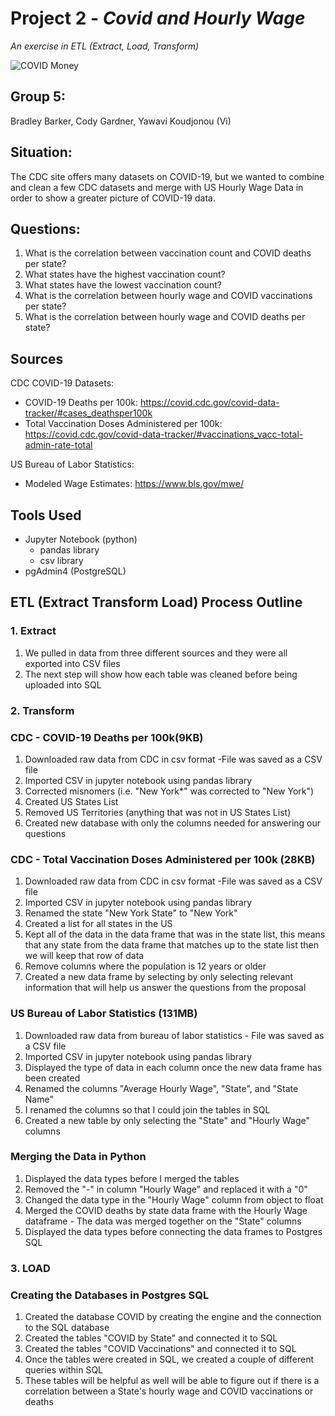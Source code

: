 # Project 2 - *Covid and Hourly Wage*
*An exercise in ETL (Extract, Load, Transform)*

![COVID Money](https://www.newhope.com/sites/newhope360.com/files/styles/article_featured_retina/public/covid19%20money.png?itok=ycJGsmTo)

## Group 5:
Bradley Barker, Cody Gardner, Yawavi Koudjonou (Vi)

## Situation: 
The CDC site offers many datasets on COVID-19, but we wanted to combine and clean a few CDC datasets and merge with US Hourly Wage Data in order to show a greater picture of COVID-19 data.

## Questions:
1. What is the correlation between vaccination count and COVID deaths per state?
4. What states have the highest vaccination count?
5. What states have the lowest vaccination count?
6. What is the correlation between hourly wage and COVID vaccinations per state? 
7. What is the correlation between hourly wage and COVID deaths per state?

## Sources
CDC COVID-19 Datasets: 
* COVID-19 Deaths per 100k: https://covid.cdc.gov/covid-data-tracker/#cases_deathsper100k
* Total Vaccination Doses Administered per 100k: https://covid.cdc.gov/covid-data-tracker/#vaccinations_vacc-total-admin-rate-total

US Bureau of Labor Statistics:
* Modeled Wage Estimates: https://www.bls.gov/mwe/

## Tools Used
* Jupyter Notebook (python)
    * pandas library
    * csv library
* pgAdmin4 (PostgreSQL)

## ETL (Extract Transform Load) Process Outline

### 1. Extract
1. We pulled in data from three different sources and they were all exported into CSV files
2. The next step will show how each table was cleaned before being uploaded into SQL

### 2. Transform

### CDC - COVID-19 Deaths per 100k(9KB)
1. Downloaded raw data from CDC in csv format
        -File was saved as a CSV file
2. Imported CSV in jupyter notebook using pandas library
3. Corrected misnomers (i.e. "New York*" was corrected to "New York")
4. Created US States List
5. Removed US Territories (anything that was not in US States List)
6. Created new database with only the columns needed for answering our questions

### CDC - Total Vaccination Doses Administered per 100k (28KB)
1. Downloaded raw data from CDC in csv format
        -File was saved as a CSV file
2. Imported CSV in jupyter notebook using pandas library
3. Renamed the state "New York State" to "New York"
4. Created a list for all states in the US
5. Kept all of the data in the data frame that was in the state list, this means that any state from the data frame that matches up to the state list then we will keep that row of data
6. Remove columns where the population is 12 years or older
7. Created a new data frame by selecting by only selecting relevant information that will help us answer the questions from the proposal

### US Bureau of Labor Statistics (131MB)
1. Downloaded raw data from bureau of labor statistics 
        - File was saved as a CSV file
2. Imported CSV in jupyter notebook using pandas library
3. Displayed the type of data in each column once the new data frame has been created
4. Renamed the columns "Average Hourly Wage", "State", and "State Name"
5. I renamed the columns so that I could join the tables in SQL
6. Created a new table by only selecting the "State" and "Hourly Wage" columns

### Merging the Data in Python
1. Displayed the data types before I merged the tables
2. Removed the "-" in column "Hourly Wage" and replaced it with a "0"
3. Changed the data type in the "Hourly Wage" column from object to float
4. Merged the COVID deaths by state data frame with the Hourly Wage dataframe
        - The data was merged together on the "State" columns
5. Displayed the data types before connecting the data frames to Postgres SQL

### __3. LOAD__

### Creating the Databases in Postgres SQL
1. Created the database COVID by creating the engine and the connection to the SQL database
2. Created the tables "COVID by State" and connected it to SQL
3. Created the tables "COVID Vaccinations" and connected it to SQL
4. Once the tables were created in SQL, we created a couple of different queries within SQL
5. These tables will be helpful as well will be able to figure out if there is a correlation between a State's hourly wage and COVID vaccinations or deaths

